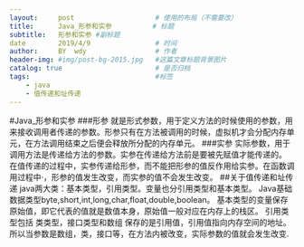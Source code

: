 ```yaml
---
layout:     post   				    # 使用的布局（不需要改）
title:      Java_形参和实参			# 标题
subtitle:   形参和实参 #副标题
date        2019/4/9 				# 时间
author:     BY  wdy					# 作者
header-img: #img/post-bg-2015.jpg 	#这篇文章标题背景图片
catalog: true 						# 是否归档
tags:								#标签
    - java
    - 值传递和址传递
---
```


#Java_形参和实参
###形参
就是形式参数，用于定义方法的时候使用的参数，用来接收调用者传递的参数。形参只有在方法被调用的时候，虚拟机才会分配内存单元，在方法调用结束之后便会释放所分配的内存单元。
###实参
实际参数，用于调用方法是传递给方法的参数。实参在传递给方法前是要被先赋值才能传递的。
在值传递的过程中，实参传递给形参，而不能把形参的值反作用给实参。在函数调用过程中·，形参的值发生改变，而实参的值不会发生改变。
##关于值传递和址传递
java两大类：基本类型，引用类型。变量也分引用类型和基本类型。
Java基础数据类型byte,short,int,long,char,float,double,boolean。
基本类型的变量保存原始值，即它代表的值就是数值本身，原始值一般对应在内存上的栈区。
引用类型包括 类类型，接口类型和数组  保存的是引用值，引用值指向内存空间的地址。
所以当参数是数组，类，接口等，在方法内被改变，实际参数的值就会发生改变.


